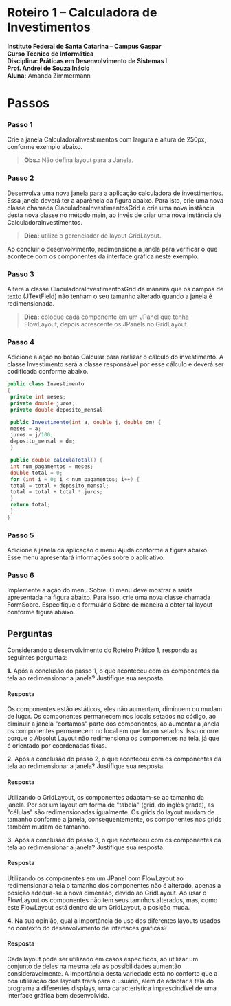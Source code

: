 # Roteiro 1 – Calculadora de Investimentos

**Instituto Federal de Santa Catarina – Campus Gaspar <br>
Curso Técnico de Informática <br>
Disciplina: Práticas em Desenvolvimento de Sistemas I <br>
Prof. Andrei de Souza Inácio** <br>
**Aluna:** Amanda Zimmermann

# Passos
### Passo 1
Crie a janela CalculadoraInvestimentos com largura e altura de 250px, conforme exemplo
abaixo.
  > **Obs.:** Não defina layout para a Janela. <br>


### Passo 2
Desenvolva uma nova janela para a aplicação calculadora de investimentos. Essa janela deverá ter a aparência da figura abaixo. Para isto, crie uma nova classe chamada 
ClaculadoraInvestimentosGrid e crie uma nova instância desta nova classe no método main,
ao invés de criar uma nova instância de CalculadoraInvestimentos. 
  > **Dica:** utilize o gerenciador de layout GridLayout. <br>

Ao concluir o desenvolvimento, redimensione a janela
para verificar o que acontece com os componentes da interface gráfica neste exemplo.

### Passo 3
Altere a classe ClaculadoraInvestimentosGrid de maneira que os campos de texto
(JTextField) não tenham o seu tamanho alterado quando a janela é redimensionada. 
  > **Dica:** coloque cada componente em um JPanel que tenha FlowLayout, depois acrescente os JPanels no GridLayout. <br>


### Passo 4
Adicione a ação no botão Calcular para realizar o cálculo do investimento. A classe
Investimento será a classe responsável por esse cálculo e deverá ser codificada conforme
abaixo. 

~~~java
public class Investimento
{
 private int meses;
 private double juros;
 private double deposito_mensal;

 public Investimento(int a, double j, double dm) {
 meses = a;
 juros = j/100;
 deposito_mensal = dm;
 }

 public double calculaTotal() {
 int num_pagamentos = meses;
 double total = 0;
 for (int i = 0; i < num_pagamentos; i++) {
 total = total + deposito_mensal;
 total = total + total * juros;
 }
 return total;
 }
}
~~~

### Passo 5
Adicione à janela da aplicação o menu Ajuda conforme a figura abaixo. 
Esse menu
apresentará informações sobre o aplicativo. 

### Passo 6
Implemente a ação do menu Sobre. O menu deve mostrar a saída apresentada na figura
abaixo. 
Para isso, crie uma nova classe chamada FormSobre. Especifique o formulário
Sobre de maneira a obter tal layout conforme figura abaixo. 

## Perguntas
Considerando o desenvolvimento do Roteiro Prático 1, responda as seguintes perguntas: <br>

**1.** Após a conclusão do passo 1, o que aconteceu com os componentes da tela ao redimensionar a janela? Justifique sua resposta.
  #### Resposta
  Os componentes estão estáticos, eles não aumentam, diminuem ou mudam de lugar. Os componentes permanecem nos locais setados no código, ao diminuir a janela "cortamos" parte dos componentes, ao aumentar a janela os componentes permanecem no local em que foram setados. Isso ocorre porque o Absolut Layout não redimensiona os componentes na tela, já que é orientado por coordenadas fixas. <br>

**2.** Após a conclusão do passo 2, o que aconteceu com os componentes da tela ao redimensionar a janela? Justifique sua resposta.
#### Resposta
Utilizando o GridLayout, os componentes adaptam-se ao tamanho da janela. Por ser um layout em forma de "tabela" (grid, do inglês grade), as "células" são redimensionadas igualmente. Os grids do layout mudam de tamanho conforme a janela, consequentemente, os componentes nos grids também mudam de tamanho.

**3.** Após a conclusão do passo 3, o que aconteceu com os componentes da tela ao redimensionar a janela? Justifique sua resposta. 
#### Resposta
  Utilizando os componentes em um JPanel com FlowLayout ao redimensionar a tela o tamanho dos componentes não é alterado, apenas a posição adequa-se à nova dimensão, devido ao GridLayout. Ao usar o FlowLayout os componentes não tem seus tamnhos alterados, mas, como este FlowLayout está dentro de um GridLayout, a posição muda. <br>

**4.** Na sua opinião, qual a importância do uso dos diferentes layouts usados no contexto do desenvolvimento de interfaces gráficas?
#### Resposta
Cada layout pode ser utilizado em casos específicos, ao utilizar um conjunto de deles na mesma tela as possíbilidades aumentão consideravelmente. A importância desta variedade está no conforto que a boa utilização dos layouts trará para o usuário, além de adaptar a tela do programa a diferentes displays, uma característica imprescindível de uma interface gráfica bem desenvolvida.  
